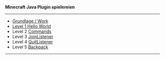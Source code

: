 **Minecraft Java Plugin spielereien**

---

* [Grundlage / Work](https://github.com/dr-woitschek/minecraft/tree/main/JavaEdition/Plugins/grundlage-work/)
* [Level 1 Hello World](https://github.com/dr-woitschek/minecraft/tree/main/JavaEdition/Plugins/Level1-Hello-World/)
* Level 2 [Commands](https://github.com/dr-woitschek/minecraft/tree/main/JavaEdition/Plugins/mc-Commands/)
* Level 3 [JoinListener](https://github.com/dr-woitschek/minecraft/tree/main/JavaEdition/Plugins/mc-JoinListener/)
* Level 4 [QuitListener](https://github.com/dr-woitschek/minecraft/tree/main/JavaEdition/Plugins/mc-QuitListener/)
* Level 5 [Backpack](https://github.com/dr-woitschek/minecraft/tree/main/JavaEdition/Plugins/mc-Backpack/)

---

